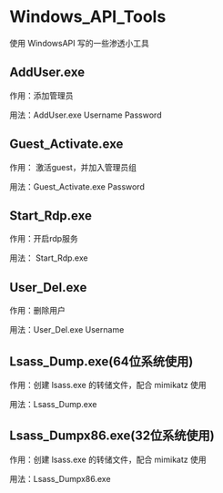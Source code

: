 # Windows_API_Tools
使用 WindowsAPI 写的一些渗透小工具

## AddUser.exe 

作用：添加管理员

用法：AddUser.exe Username Password

## Guest_Activate.exe

作用： 激活guest，并加入管理员组

用法：Guest_Activate.exe Password

## Start_Rdp.exe

作用：开启rdp服务

用法： Start_Rdp.exe

## User_Del.exe

作用：删除用户

用法：User_Del.exe Username

## Lsass_Dump.exe(64位系统使用)

作用：创建 lsass.exe 的转储文件，配合 mimikatz 使用

用法：Lsass_Dump.exe

## Lsass_Dumpx86.exe(32位系统使用)

作用：创建 lsass.exe 的转储文件，配合 mimikatz 使用

用法：Lsass_Dumpx86.exe

